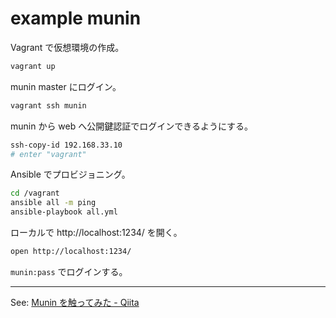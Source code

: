 # example munin

Vagrant で仮想環境の作成。

```sh
vagrant up
```

munin master にログイン。

```sh
vagrant ssh munin
```

munin から web へ公開鍵認証でログインできるようにする。

```sh
ssh-copy-id 192.168.33.10
# enter "vagrant"
```

Ansible でプロビジョニング。

```sh
cd /vagrant
ansible all -m ping
ansible-playbook all.yml
```

ローカルで http://localhost:1234/ を開く。

```sh
open http://localhost:1234/
```

`munin:pass` でログインする。

----

See: [Munin を触ってみた - Qiita](http://qiita.com/ngyuki/items/9ceac312d9dadc52d659)
